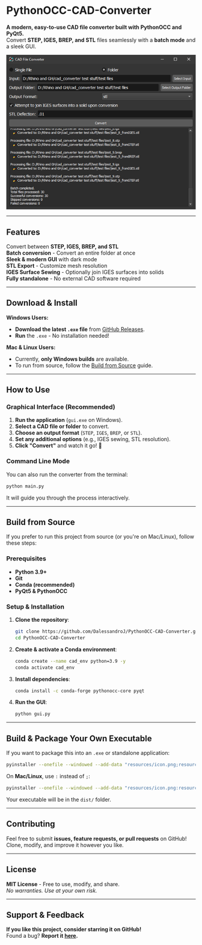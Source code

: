 # PythonOCC-CAD-Converter

**A modern, easy-to-use CAD file converter built with PythonOCC and PyQt5.**  
Convert **STEP, IGES, BREP, and STL** files seamlessly with a **batch mode** and a sleek GUI.

![GUI Preview](resources/PythonOCC-CAD-Converter-Preview.PNG)  

---

## **Features**
Convert between **STEP, IGES, BREP, and STL**  
**Batch conversion** - Convert an entire folder at once  
**Sleek & modern GUI** with dark mode  
**STL Export** - Customize mesh resolution  
**IGES Surface Sewing** - Optionally join IGES surfaces into solids  
**Fully standalone** - No external CAD software required  

---

## **Download & Install**
**Windows Users:**  
- **Download the latest `.exe` file** from [GitHub Releases](https://github.com/DalessandroJ/PythonOCC-CAD-Converter/releases).
- **Run** the `.exe` - No installation needed!  

**Mac & Linux Users:**  
- Currently, **only Windows builds** are available.  
- To run from source, follow the [Build from Source](#-build-from-source) guide.

---

## **How to Use**
### **Graphical Interface (Recommended)**
1. **Run the application** (`gui.exe` on Windows).
2. **Select a CAD file or folder** to convert.
3. **Choose an output format** (`STEP`, `IGES`, `BREP`, or `STL`).
4. **Set any additional options** (e.g., IGES sewing, STL resolution).
5. **Click "Convert"** and watch it go! 🎉

### **Command Line Mode**
You can also run the converter from the terminal:
```bash
python main.py
```
It will guide you through the process interactively.

---

## **Build from Source**
If you prefer to run this project from source (or you're on Mac/Linux), follow these steps:

### **Prerequisites**
- **Python 3.9+**
- **Git**
- **Conda (recommended)**
- **PyQt5 & PythonOCC**

### **Setup & Installation**
1. **Clone the repository**:
   ```bash
   git clone https://github.com/DalessandroJ/PythonOCC-CAD-Converter.git
   cd PythonOCC-CAD-Converter
   ```

2. **Create & activate a Conda environment**:
   ```bash
   conda create --name cad_env python=3.9 -y
   conda activate cad_env
   ```

3. **Install dependencies**:
   ```bash
   conda install -c conda-forge pythonocc-core pyqt
   ```

4. **Run the GUI**:
   ```bash
   python gui.py
   ```

---

## **Build & Package Your Own Executable**
If you want to package this into an `.exe` or standalone application:
```bash
pyinstaller --onefile --windowed --add-data "resources/icon.png;resources" gui.py
```
On **Mac/Linux**, use `:` instead of `;`:
```bash
pyinstaller --onefile --windowed --add-data "resources/icon.png:resources" gui.py
```
Your executable will be in the `dist/` folder.


---

## **Contributing**
Feel free to submit **issues, feature requests, or pull requests** on GitHub!  
Clone, modify, and improve it however you like.  

---

## **License**
**MIT License** - Free to use, modify, and share.  
*No warranties. Use at your own risk.*

---

## **Support & Feedback**
**If you like this project, consider starring it on GitHub!**  
Found a bug? **Report it [here](https://github.com/DalessandroJ/PythonOCC-CAD-Converter/issues).**  
